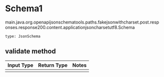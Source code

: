 # Schema1
main.java.org.openapijsonschematools.paths.fakejsonwithcharset.post.responses.response200.content.applicationjsoncharsetutf8.Schema
```
type: JsonSchema
```

## validate method
Input Type | Return Type | Notes
------------ | ------------- | -------------
 |  |
